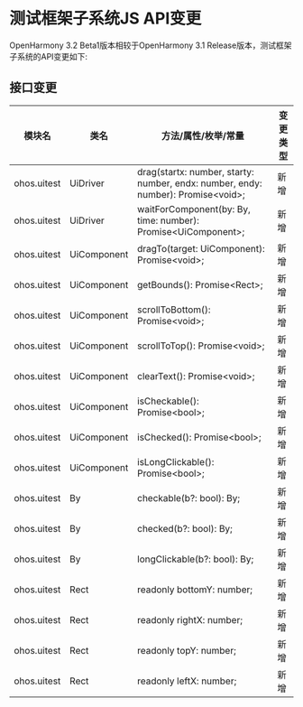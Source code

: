 # 测试框架子系统JS API变更

OpenHarmony 3.2 Beta1版本相较于OpenHarmony 3.1 Release版本，测试框架子系统的API变更如下:

## 接口变更

| 模块名 | 类名 | 方法/属性/枚举/常量 | 变更类型 |
|---|---|---|---|
| ohos.uitest | UiDriver | drag(startx: number, starty: number, endx: number, endy: number): Promise\<void>; | 新增 |
| ohos.uitest | UiDriver | waitForComponent(by: By, time: number): Promise\<UiComponent>; | 新增 |
| ohos.uitest | UiComponent | dragTo(target: UiComponent): Promise\<void>; | 新增 |
| ohos.uitest | UiComponent | getBounds(): Promise\<Rect>; | 新增 |
| ohos.uitest | UiComponent | scrollToBottom(): Promise\<void>; | 新增 |
| ohos.uitest | UiComponent | scrollToTop(): Promise\<void>; | 新增 |
| ohos.uitest | UiComponent | clearText(): Promise\<void>; | 新增 |
| ohos.uitest | UiComponent | isCheckable(): Promise\<bool>; | 新增 |
| ohos.uitest | UiComponent | isChecked(): Promise\<bool>; | 新增 |
| ohos.uitest | UiComponent | isLongClickable(): Promise\<bool>; | 新增 |
| ohos.uitest | By | checkable(b?: bool): By; | 新增 |
| ohos.uitest | By | checked(b?: bool): By; | 新增 |
| ohos.uitest | By | longClickable(b?: bool): By; | 新增 |
| ohos.uitest | Rect | readonly  bottomY: number; | 新增 |
| ohos.uitest | Rect | readonly  rightX: number; | 新增 |
| ohos.uitest | Rect | readonly  topY: number; | 新增 |
| ohos.uitest | Rect | readonly  leftX: number; | 新增 |

